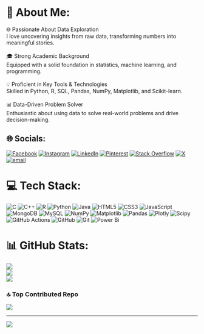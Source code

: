 # 💫 About Me:
🌐 Passionate About Data Exploration <br>I love uncovering insights from raw data, transforming numbers into meaningful stories.<br><br>🎓 Strong Academic Background <br>Equipped with a solid foundation in statistics, machine learning, and programming.<br><br>💡 Proficient in Key Tools & Technologies <br>Skilled in Python, R, SQL, Pandas, NumPy, Matplotlib, and Scikit-learn.<br><br>📊 Data-Driven Problem Solver <br>Enthusiastic about using data to solve real-world problems and drive decision-making.<br>


## 🌐 Socials:
[![Facebook](https://img.shields.io/badge/Facebook-%231877F2.svg?logo=Facebook&logoColor=white)](https://facebook.com/https://www.facebook.com/pandu.purushotham.77) [![Instagram](https://img.shields.io/badge/Instagram-%23E4405F.svg?logo=Instagram&logoColor=white)](https://instagram.com/https://www.instagram.com/mr__purushotham__jv/) [![LinkedIn](https://img.shields.io/badge/LinkedIn-%230077B5.svg?logo=linkedin&logoColor=white)](https://linkedin.com/in/https://www.linkedin.com/in/jvpurushotham/) [![Pinterest](https://img.shields.io/badge/Pinterest-%23E60023.svg?logo=Pinterest&logoColor=white)](https://pinterest.com/https://in.pinterest.com/pandupuushotham/) [![Stack Overflow](https://img.shields.io/badge/-Stackoverflow-FE7A16?logo=stack-overflow&logoColor=white)](https://stackoverflow.com/users/https://stackoverflow.com/users/22986006/purushotham-j-v) [![X](https://img.shields.io/badge/X-black.svg?logo=X&logoColor=white)](https://x.com/https://x.com/Purushothamjv) [![email](https://img.shields.io/badge/Email-D14836?logo=gmail&logoColor=white)](mailto:jvpurushotham31@gmail.com) 

# 💻 Tech Stack:
![C](https://img.shields.io/badge/c-%2300599C.svg?style=flat&logo=c&logoColor=white) ![C++](https://img.shields.io/badge/c++-%2300599C.svg?style=flat&logo=c%2B%2B&logoColor=white) ![R](https://img.shields.io/badge/r-%23276DC3.svg?style=flat&logo=r&logoColor=white) ![Python](https://img.shields.io/badge/python-3670A0?style=flat&logo=python&logoColor=ffdd54) ![Java](https://img.shields.io/badge/java-%23ED8B00.svg?style=flat&logo=openjdk&logoColor=white) ![HTML5](https://img.shields.io/badge/html5-%23E34F26.svg?style=flat&logo=html5&logoColor=white) ![CSS3](https://img.shields.io/badge/css3-%231572B6.svg?style=flat&logo=css3&logoColor=white) ![JavaScript](https://img.shields.io/badge/javascript-%23323330.svg?style=flat&logo=javascript&logoColor=%23F7DF1E) ![MongoDB](https://img.shields.io/badge/MongoDB-%234ea94b.svg?style=flat&logo=mongodb&logoColor=white) ![MySQL](https://img.shields.io/badge/mysql-4479A1.svg?style=flat&logo=mysql&logoColor=white) ![NumPy](https://img.shields.io/badge/numpy-%23013243.svg?style=flat&logo=numpy&logoColor=white) ![Matplotlib](https://img.shields.io/badge/Matplotlib-%23ffffff.svg?style=flat&logo=Matplotlib&logoColor=black) ![Pandas](https://img.shields.io/badge/pandas-%23150458.svg?style=flat&logo=pandas&logoColor=white) ![Plotly](https://img.shields.io/badge/Plotly-%233F4F75.svg?style=flat&logo=plotly&logoColor=white) ![Scipy](https://img.shields.io/badge/SciPy-%230C55A5.svg?style=flat&logo=scipy&logoColor=%white) ![GitHub Actions](https://img.shields.io/badge/github%20actions-%232671E5.svg?style=flat&logo=githubactions&logoColor=white) ![GitHub](https://img.shields.io/badge/github-%23121011.svg?style=flat&logo=github&logoColor=white) ![Git](https://img.shields.io/badge/git-%23F05033.svg?style=flat&logo=git&logoColor=white) ![Power Bi](https://img.shields.io/badge/power_bi-F2C811?style=flat&logo=powerbi&logoColor=black)
# 📊 GitHub Stats:
![](https://github-readme-stats.vercel.app/api?username=jvpurushotham&theme=dark&hide_border=false&include_all_commits=true&count_private=true)<br/>
![](https://github-readme-streak-stats.herokuapp.com/?user=jvpurushotham&theme=dark&hide_border=false)<br/>
![](https://github-readme-stats.vercel.app/api/top-langs/?username=jvpurushotham&theme=dark&hide_border=false&include_all_commits=true&count_private=true&layout=compact)

### 🔝 Top Contributed Repo
![](https://github-contributor-stats.vercel.app/api?username=jvpurushotham&limit=5&theme=dark&combine_all_yearly_contributions=true)

---
[![](https://visitcount.itsvg.in/api?id=jvpurushotham&icon=0&color=0)](https://visitcount.itsvg.in)
